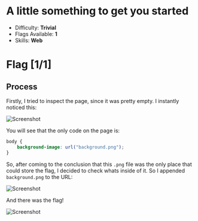 # A little something to get you started

* Difficulty: **Trivial**
* Flags Available: **1**
* Skills: **Web**

# Flag [1/1]

## Process

Firstly, I tried to inspect the page, since it was pretty empty. I instantly noticed this:  

![Screenshot](https://i.imgur.com/lOUXeQj.png)  

You will see that the only code on the page is:  

```CSS
body {
	background-image: url("background.png");
}
```  

So, after coming to the conclusion that this ```.png``` file was the only place that could store the flag, I decided to check whats inside of it. So I appended ```background.png``` to the URL:  

![Screenshot](https://i.imgur.com/B5Bm8Rv.png)

And there was the flag!  

![Screenshot](https://i.imgur.com/AQudvJb.png)
